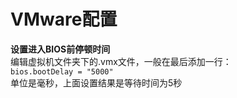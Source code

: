 # VMware配置  
  
**设置进入BIOS前停顿时间**	 
编辑虚拟机文件夹下的.vmx文件，一般在最后添加一行：  
`bios.bootDelay = "5000"`  
单位是毫秒，上面设置结果是等待时间为5秒  
